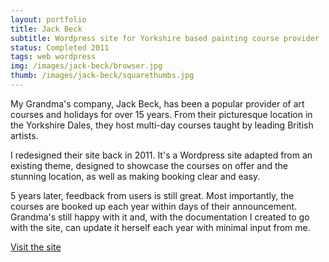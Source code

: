 ```yaml
---
layout: portfolio
title: Jack Beck
subtitle: Wordpress site for Yorkshire based painting course provider
status: Completed 2011
tags: web wordpress
img: /images/jack-beck/browser.jpg
thumb: /images/jack-beck/squarethumbs.jpg
---
```


My Grandma's company, Jack Beck, has been a popular provider of art courses and holidays for over 15 years. From their picturesque location in the Yorkshire Dales, they host multi-day courses taught by leading British artists.

I redesigned their site back in 2011. It's a Wordpress site adapted from an existing theme, designed to showcase the courses on offer and the stunning location, as well as making booking clear and easy.

5 years later, feedback from users is still great. Most importantly, the courses are booked up each year within days of their announcement. Grandma's still happy with it and, with the documentation I created to go with the site, can update it herself each year with minimal input from me.

[Visit the site](http://jackbeck.co.uk/)